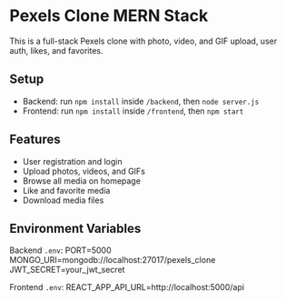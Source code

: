 # Pexels Clone MERN Stack

This is a full-stack Pexels clone with photo, video, and GIF upload, user auth, likes, and favorites.

## Setup

- Backend: run `npm install` inside `/backend`, then `node server.js`
- Frontend: run `npm install` inside `/frontend`, then `npm start`

## Features

- User registration and login
- Upload photos, videos, and GIFs
- Browse all media on homepage
- Like and favorite media
- Download media files

## Environment Variables

Backend `.env`:
PORT=5000
MONGO_URI=mongodb://localhost:27017/pexels_clone
JWT_SECRET=your_jwt_secret

Frontend `.env`:
REACT_APP_API_URL=http://localhost:5000/api
